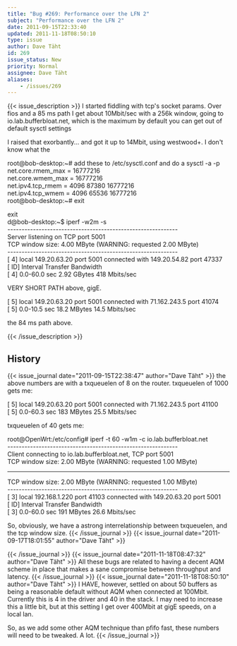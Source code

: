 ```yaml
---
title: "Bug #269: Performance over the LFN 2"
subject: "Performance over the LFN 2"
date: 2011-09-15T22:33:40
updated: 2011-11-18T08:50:10
type: issue
author: Dave Täht
id: 269
issue_status: New
priority: Normal
assignee: Dave Täht
aliases:
    - /issues/269
---
```


{{< issue_description >}}
I started fiddling with tcp's socket params. Over fios and a 85 ms path
I get about 10Mbit/sec with a 256k window, going to
io.lab.bufferbloat.net, which is the maximum by default you can get out
of default sysctl settings

I raised that exorbantly... and got it up to 14Mbit, using westwood+. I
don't know what the

root@bob-desktop:\~\# add these to /etc/sysctl.conf and do a sysctl -a
-p\
net.core.rmem\_max = 16777216\
net.core.wmem\_max = 16777216\
net.ipv4.tcp\_rmem = 4096 87380 16777216\
net.ipv4.tcp\_wmem = 4096 65536 16777216\
root@bob-desktop:\~\# exit

exit\
d@bob-desktop:\~\$ iperf -w2m -s\
------------------------------------------------------------\
Server listening on TCP port 5001\
TCP window size: 4.00 MByte (WARNING: requested 2.00 MByte)\
------------------------------------------------------------\
\[ 4\] local 149.20.63.20 port 5001 connected with 149.20.54.82 port
47337\
\[ ID\] Interval Transfer Bandwidth\
\[ 4\] 0.0-60.0 sec 2.92 GBytes 418 Mbits/sec

VERY SHORT PATH above, gigE.

\[ 5\] local 149.20.63.20 port 5001 connected with 71.162.243.5 port
41074\
\[ 5\] 0.0-10.5 sec 18.2 MBytes 14.5 Mbits/sec

the 84 ms path above.


{{< /issue_description >}}

## History
{{< issue_journal date="2011-09-15T22:38:47" author="Dave Täht" >}}
the above numbers are with a txqueuelen of 8 on the router. txqueuelen
of 1000 gets me:

\[ 5\] local 149.20.63.20 port 5001 connected with 71.162.243.5 port
41100\
\[ 5\] 0.0-60.3 sec 183 MBytes 25.5 Mbits/sec

txqueuelen of 40 gets me:

root@OpenWrt:/etc/config\# iperf -t 60 -w1m -c io.lab.bufferbloat.net\
------------------------------------------------------------\
Client connecting to io.lab.bufferbloat.net, TCP port 5001\
TCP window size: 2.00 MByte (WARNING: requested 1.00 MByte)

------------------------------------------------------------------------

TCP window size: 2.00 MByte (WARNING: requested 1.00 MByte)\
------------------------------------------------------------\
\[ 3\] local 192.168.1.220 port 41103 connected with 149.20.63.20 port
5001\
\[ ID\] Interval Transfer Bandwidth\
\[ 3\] 0.0-60.0 sec 191 MBytes 26.6 Mbits/sec

So, obviously, we have a astrong interrelationship between txqueuelen,
and the tcp window size.
{{< /issue_journal >}}
{{< issue_journal date="2011-09-17T18:01:55" author="Dave Täht" >}}

{{< /issue_journal >}}
{{< issue_journal date="2011-11-18T08:47:32" author="Dave Täht" >}}
All these bugs are related to having a decent AQM scheme in place that
makes a sane compromise between throughput and latency.
{{< /issue_journal >}}
{{< issue_journal date="2011-11-18T08:50:10" author="Dave Täht" >}}
I HAVE, however, settled on about 50 buffers as being a reasonable
default without AQM when connected at 100Mbit. Currently this is 4 in
the driver and 40 in the stack. I may need to increase this a little
bit, but at this setting I get over 400Mbit at gigE speeds, on a local
lan.

So, as we add some other AQM technique than pfifo fast, these numbers
will need to be tweaked. A lot.
{{< /issue_journal >}}

